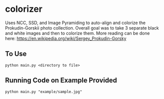 # colorizer

Uses NCC, SSD, and Image Pyramiding to auto-align and colorize the Prokudin-Gorskii photo collection. Overall goal was to take 3 separate black and white images and then to colorize them. More reading can be done here: https://en.wikipedia.org/wiki/Sergey_Prokudin-Gorsky 

## To Use
```
python main.py <directory to file>
```

## Running Code on Example Provided

```
python main.py "example/sample.jpg"
```
